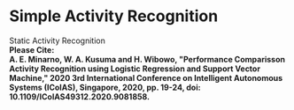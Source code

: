 # Simple Activity Recognition
Static Activity Recognition<br>
<b>Please Cite:<b><br>
A. E. Minarno, W. A. Kusuma and H. Wibowo, "Performance Comparisson Activity Recognition using Logistic Regression and Support Vector Machine," 2020 3rd International Conference on Intelligent Autonomous Systems (ICoIAS), Singapore, 2020, pp. 19-24, doi: 10.1109/ICoIAS49312.2020.9081858.
